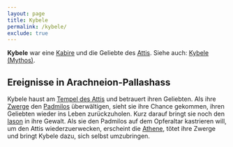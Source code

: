 ```yaml
---
layout: page
title: Kybele
permalink: /kybele/
exclude: true
---
```


**Kybele** war eine [Kabire](/kabire/) und die Geliebte des [Attis](/attis/). Siehe auch: [Kybele (Mythos)](/kybele-mythos/).

## Ereignisse in Arachneion-Pallashass

Kybele haust am [Tempel des Attis](/tempel-des-attis/) und betrauert ihren Geliebten. Als ihre [Zwerge](/zwerge-der-kybele/)
den [Padmilos](/padmilos/) überwältigen, sieht sie ihre Chance gekommen, ihren Geliebten
wieder ins Leben zurückzuholen. Kurz darauf bringt sie noch den [Iason](/iason/) in ihre
Gewalt. Als sie den Padmilos auf dem Opferaltar kastrieren will, um den Attis
wiederzuerwecken, erscheint die [Athene](/athene/), tötet ihre Zwerge und bringt Kybele
dazu, sich selbst umzubringen. 
